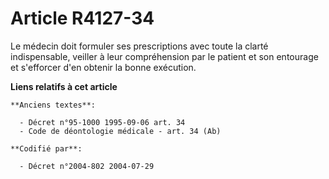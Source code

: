 # Article R4127-34

Le médecin doit formuler ses prescriptions avec toute la clarté indispensable, veiller à leur compréhension par le patient et
son entourage et s'efforcer d'en obtenir la bonne exécution.

**Liens relatifs à cet article**

	**Anciens textes**:

	  - Décret n°95-1000 1995-09-06 art. 34
	  - Code de déontologie médicale - art. 34 (Ab)

	**Codifié par**:

	  - Décret n°2004-802 2004-07-29
